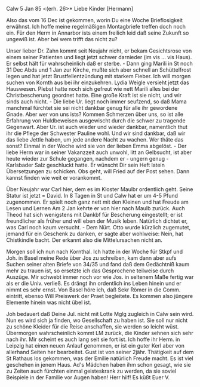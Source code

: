  Calw 5 Jan 85
 <(erh. 26>*
Liebe Kinder [Hermann]

Also das vom 16 Dec ist gekommen, worin Du eine Woche Brieflosigkeit erwähnst. Ich hoffe meine regelmäßigen Montagbriefe treffen doch noch ein. Für den Herm in Annarbor ists einem freilich leid daß seine Zukunft so ungewiß ist. Aber bei wem trifft das nicht zu?

Unser lieber Dr. Zahn kommt seit Neujahr nicht, er bekam Gesichtsrose von einem seiner Patienten und liegt jetzt schwer darnieder (im vis … vis Haus). Er selbst hält für wahrscheinlich daß er sterbe. - Dann ging Marili in St noch 31 Dec Abds und 1 Jan zur Kirche, mußte sich aber schnell an Schüttelfrost legen und hat jetzt Brustfellentzündung mit starkem Fieber. Ich will morgen suchen von Kornth aus bei ihr einzukehren. Lydia Weigle versieht jetzt das Hauswesen. Plebst hatte noch sich gefreut wie nett Marili alles bei der Christbescherung geordnet hatte. Eine große Kraft ist sie nicht, und wir sinds auch nicht. - Die liebe Ur. liegt noch immer seufzend, so daß Mama manchmal fürchtet sie sei nicht dankbar genug für alle ihr gewordene Gnade. Aber wer von uns ists? Kommen Schmerzen über uns, so ist alle Erfahrung von Huldbeweisen ausgewischt durch die schwer zu tragende Gegenwart. Aber Ur. ist auch wieder und wieder dankbar, namentlich thut ihr die Pflege der Schwester Pauline wohl. Und wir sind dankbar, daß wir das liebe Jettle haben, um jede andere Nacht zu wachen. Wer thäte das sonst? Einmal in der Woche wird sie von der lieben Emma abgelöst. - Der liebe Herm war in seiner Vakanzzeit auch unwohl, litt an Gelbsucht, ist aber heute wieder zur Schule gegangen, nachdem er - ungern genug - Karlsbader Salz geschluckt hatte. Er wünscht Dir sein Heft latein Übersetzungen zu schicken. Obs geht, will Fried auf der Post sehen. Dann kannst finden wie weit er vorankommt.

Über Neujahr war Carl hier, dem es im Kloster Maulbr ordentlich geht. Seine Statur ist jetzt = David. In 8 Tagen in St und Calw hat er um 4-5 Pfund zugenommen. Er spielt noch ganz nett mit den Kleinen und hat Freude am Lesen und Lernen Am 2 Jan kehrte er von hier nach Maulb zurück. Auch Theod hat sich wenigstens mit Dankbf für Bescherung eingestellt; er ist freundlicher als früher und will eben der Musik leben. Natürlich dichtet er, was Carl noch kaum versucht. - Dem Nürt. Otto wurde kürzlich zugemutet, jemand für ein Geschenk zu danken, er sagte aber wohlweise: Nein, hat Chistkindle bacht. Der erkannt also die Mittelursachen nicht an.

Morgen soll ich nun nach Kornthal. Ich hatte in der Woche für Stkpf und Joh. in Basel meine Rede über Jos zu schreiben, kam dann aber aufs Suchen seiner alten Briefe von 34/35 und fand daß dem Gedächtniß kaum mehr zu trauen ist, so ersetzte ich das Gesprochene teilweise durch Auszüge. Mir schwebt immer noch vor wie Jos. in seltenem Maße fertig war als er die Univ. verließ. Es drängt ihn ordentlich ins Leben hinein und er nimmt es sehr ernst. Von Basel höre ich, daß Sekr Römer in die Comm. eintritt, ebenso Will Preiswerk der Praet begleitete. Es kommen also jüngere Elemente hinein was nicht übel ist.

Joh bedauert daß Deine Jul. nicht mit Lotte Mglg zugleich in Calw sein wird. Nun es wird sich ja finden, wo Gesellschaft zu haben ist. Sie soll nur nicht zu schöne Kleider für die Reise anschaffen, sie werden so leicht wüst. Übermorgen wahrscheinlich kommt LM zurück, die Kinder sehnen sich sehr nach ihr. Mir scheint es auch lang seit sie fort ist. Ich hoffe ihr Herm. in Leipzig hat einen neuen Anlauf genommen, er ist ein guter Kerl aber von allerhand Seiten her bearbeitet. Gust ist von seiner 2jähr. Thätigkeit auf dem St Rathaus los gekommen, was der Emilie natürlich Freude macht. Es ist viel geschehen in jenem Haus. Ad's Mädchen haben ihm schon gesagt, wie sie zu Zeiten auch fürchten einmal geisteskrank zu werden, da sie soviel Beispiele in der Familie vor Augen haben! Herr hilf!  Es küßt Euer V.
